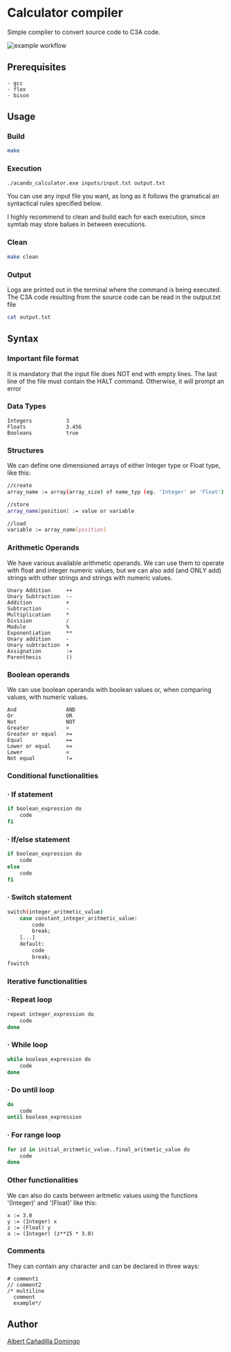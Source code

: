 # Calculator compiler

Simple compiler to convert source code to C3A code.

![example workflow](https://github.com/github/docs/actions/workflows/main.yml/badge.svg)

## Prerequisites
    · gcc
    · flex
    · bison

## Usage

### Build

```bash
make
```

### Execution

```bash
./acando_calculator.exe inputs/input.txt output.txt
```

You can use any input file you want, as long as it follows the gramatical an syntactical rules specified below.

I highly recommend to clean and build each for each execution, since symtab may store balues in between executions.

### Clean
```bash
make clean
```

### Output
Logs are printed out in the terminal where the command is being executed.
The C3A code resulting from the source code can be read in the output.txt file
```bash
cat output.txt
```

## Syntax

### Important file format
It is mandatory that the input file does NOT end with empty lines. The last line of the file must contain the HALT command. Otherwise, it will prompt an error

### Data Types
    Integers           3
    Floats             3.456
    Booleans           true
    
### Structures
We can define one dimensioned arrays of either Integer type or Float type, like this:
```bash
//create
array_name := array(array_size) of name_typ (eg. 'Integer' or 'Float')

//store
array_name[position] := value or variable

//load
variable := array_name[position]
```

### Arithmetic Operands
We have various available arithmetic operands. We can use them to operate with float and integer numeric values, but we can also add (and ONLY add) strings with other strings and strings with numeric values.

    Unary Addition     ++
    Unary Subtraction  --
    Addition           +
    Subtraction        -
    Multiplication     *
    Division           /
    Module             %
    Exponentiation     **
    Unary addition     -
    Unary subtraction  +
    Assignation        :=
    Parenthesis        ()
    
### Boolean operands
We can use boolean operands with boolean values or, when comparing values, with numeric values.

    And                AND
    Or                 OR
    Not                NOT
    Greater            >
    Greater or equal   >=
    Equal              ==
    Lower or equal     <=
    Lower              <
    Not equal          !=
    
### Conditional functionalities
### ·   If statement
```bash
if boolean_expression do
    code
fi
```
### ·   If/else statement
```bash
if boolean_expression do
    code
else
    code
fi
```
### ·   Switch statement
```bash
switch(integer_aritmetic_value)
    case constant_integer_aritmetic_value:
        code
        break;
    [...]
    default:
        code
        break;
fswitch
```

### Iterative functionalities
### ·   Repeat loop
```bash
repeat integer_expression do
    code
done
```
### ·   While loop
```bash
while boolean_expression do
    code
done
```
### ·   Do until loop
```bash
do 
    code
until boolean_expression
```
### ·   For range loop
```bash
for id in initial_aritmetic_value..final_aritmetic_value do
    code
done
```

### Other functionalities
We can also do casts between aritmetic values using the functions '(Integer)' and '(Float)' like this:
```
x := 3.0
y := (Integer) x
z := (Float) y
a := (Integer) (z**15 * 3.0)
```

### Comments
They can contain any character and can be declared in three ways:

    # comment1
    // comment2
    /* multiline
      comment
      example*/
    



## Author

[Albert Cañadilla Domingo](https://github.com/acanadil/)